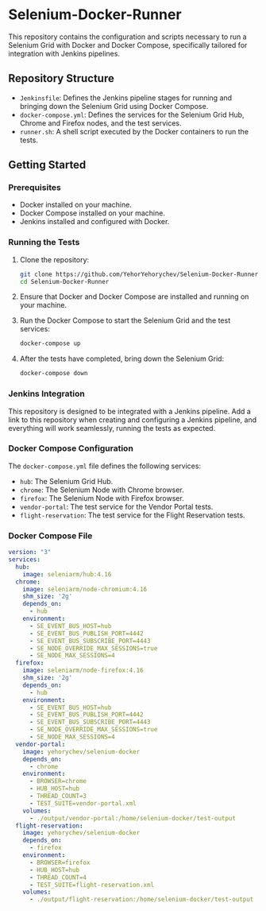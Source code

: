 # Selenium-Docker-Runner

This repository contains the configuration and scripts necessary to run a Selenium Grid with Docker and Docker Compose, specifically tailored for integration with Jenkins pipelines.

## Repository Structure

- `Jenkinsfile`: Defines the Jenkins pipeline stages for running and bringing down the Selenium Grid using Docker Compose.
- `docker-compose.yml`: Defines the services for the Selenium Grid Hub, Chrome and Firefox nodes, and the test services.
- `runner.sh`: A shell script executed by the Docker containers to run the tests.

## Getting Started

### Prerequisites

- Docker installed on your machine.
- Docker Compose installed on your machine.
- Jenkins installed and configured with Docker.

### Running the Tests

1. Clone the repository:
    ```sh
    git clone https://github.com/YehorYehorychev/Selenium-Docker-Runner.git
    cd Selenium-Docker-Runner
    ```

2. Ensure that Docker and Docker Compose are installed and running on your machine.

3. Run the Docker Compose to start the Selenium Grid and the test services:
    ```sh
    docker-compose up
    ```

4. After the tests have completed, bring down the Selenium Grid:
    ```sh
    docker-compose down
    ```

### Jenkins Integration

This repository is designed to be integrated with a Jenkins pipeline. Add a link to this repository when creating and configuring a Jenkins pipeline, and everything will work seamlessly, running the tests as expected.

### Docker Compose Configuration

The `docker-compose.yml` file defines the following services:
- `hub`: The Selenium Grid Hub.
- `chrome`: The Selenium Node with Chrome browser.
- `firefox`: The Selenium Node with Firefox browser.
- `vendor-portal`: The test service for the Vendor Portal tests.
- `flight-reservation`: The test service for the Flight Reservation tests.

### Docker Compose File

```yaml
version: "3"
services:
  hub:
    image: seleniarm/hub:4.16
  chrome:
    image: seleniarm/node-chromium:4.16
    shm_size: '2g'
    depends_on:
      - hub
    environment:
      - SE_EVENT_BUS_HOST=hub
      - SE_EVENT_BUS_PUBLISH_PORT=4442
      - SE_EVENT_BUS_SUBSCRIBE_PORT=4443
      - SE_NODE_OVERRIDE_MAX_SESSIONS=true
      - SE_NODE_MAX_SESSIONS=4
  firefox:
    image: seleniarm/node-firefox:4.16
    shm_size: '2g'
    depends_on:
      - hub
    environment:
      - SE_EVENT_BUS_HOST=hub
      - SE_EVENT_BUS_PUBLISH_PORT=4442
      - SE_EVENT_BUS_SUBSCRIBE_PORT=4443
      - SE_NODE_OVERRIDE_MAX_SESSIONS=true
      - SE_NODE_MAX_SESSIONS=4
  vendor-portal:
    image: yehorychev/selenium-docker
    depends_on:
      - chrome
    environment:
      - BROWSER=chrome
      - HUB_HOST=hub
      - THREAD_COUNT=3
      - TEST_SUITE=vendor-portal.xml
    volumes:
      - ./output/vendor-portal:/home/selenium-docker/test-output
  flight-reservation:
    image: yehorychev/selenium-docker
    depends_on:
      - firefox
    environment:
      - BROWSER=firefox
      - HUB_HOST=hub
      - THREAD_COUNT=4
      - TEST_SUITE=flight-reservation.xml
    volumes:
      - ./output/flight-reservation:/home/selenium-docker/test-output
